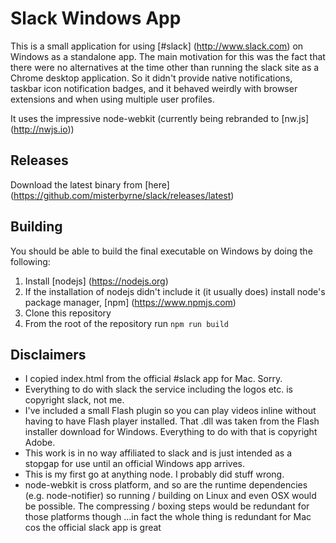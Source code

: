 # Slack Windows App

This is a small application for using [#slack] (http://www.slack.com) on Windows as a standalone app.
The main motivation for this was the fact that there were no alternatives at the time other than running
the slack site as a Chrome desktop application. So it didn't provide native notifications, taskbar icon
notification badges, and it behaved weirdly with browser extensions and when using multiple user profiles.

It uses the impressive node-webkit (currently being rebranded to [nw.js] (http://nwjs.io))

## Releases

Download the latest binary from [here] (https://github.com/misterbyrne/slack/releases/latest)

## Building

You should be able to build the final executable on Windows by doing the following:

1. Install [nodejs] (https://nodejs.org)
2. If the installation of nodejs didn't include it (it usually does) install node's package manager, [npm] (https://www.npmjs.com)
2. Clone this repository
3. From the root of the repository run `npm run build`

## Disclaimers

- I copied index.html from the official #slack app for Mac.  Sorry.
- Everything to do with slack the service including the logos etc. is copyright slack, not me.
- I've included a small Flash plugin so you can play videos inline without having to have Flash player installed.  That .dll was taken from the Flash installer download for Windows.  Everything to do with that is copyright Adobe.
- This work is in no way affiliated to slack and is just intended as a stopgap for use until an official Windows app arrives.
- This is my first go at anything node.  I probably did stuff wrong.
- node-webkit is cross platform, and so are the runtime dependencies (e.g. node-notifier)
  so running / building on Linux and even OSX would be possible.
  The compressing / boxing steps would be redundant for those platforms though 
  ...in fact the whole thing is redundant for Mac cos the official slack app is great
